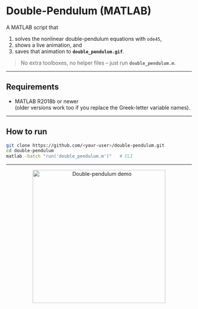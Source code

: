 # Double-Pendulum (MATLAB)

A MATLAB script that

1. solves the nonlinear double-pendulum equations with `ode45`,
2. shows a live animation, and
3. saves that animation to **`double_pendulum.gif`**.

> No extra toolboxes, no helper files – just run **`double_pendulum.m`**.

---

## Requirements
* MATLAB R2018b or newer  
  (older versions work too if you replace the Greek-letter variable names).

---

## How to run

```bash
git clone https://github.com/<your-user>/double-pendulum.git
cd double-pendulum
matlab -batch "run('double_pendulum.m')"   # CLI
```
---

<p align="center">
  <img src="double_pendulum.gif" width="360" alt="Double-pendulum demo">
</p>
